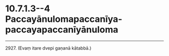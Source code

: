 # 10.7.1.3--4 Paccayānulomapaccanīya-paccayapaccanīyānuloma

---

2927\. (Evaṃ itare dvepi gaṇanā kātabbā.)
